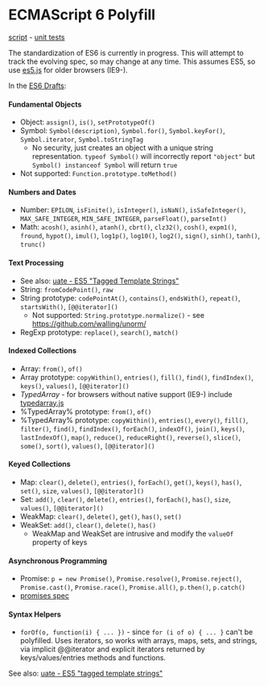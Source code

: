 # ECMAScript 6 Polyfill

[script](es6.js) -
[unit tests](http://inexorabletash.github.io/polyfill/tests/es6.html)

The standardization of ES6 is currently in progress.
This will attempt to track the evolving spec, so may change at any time.
This assumes ES5, so use [es5.js](es5.js) for older browsers (IE9-).

In the [ES6 Drafts](http://wiki.ecmascript.org/doku.php?id=harmony:specification_drafts):

#### Fundamental Objects
* Object: `assign()`, `is()`, `setPrototypeOf()`
* Symbol: `Symbol(description)`, `Symbol.for()`, `Symbol.keyFor()`, `Symbol.iterator`, `Symbol.toStringTag`
  * No security, just creates an object with a unique string representation. `typeof Symbol()` will incorrectly report `"object"` but `Symbol() instanceof Symbol` will return `true`
* Not supported: `Function.prototype.toMethod()`

#### Numbers and Dates
* Number: `EPILON`, `isFinite()`, `isInteger()`, `isNaN()`, `isSafeInteger()`, `MAX_SAFE_INTEGER`, `MIN_SAFE_INTEGER`, `parseFloat()`, `parseInt()`
* Math: `acosh()`, `asinh()`, `atanh()`, `cbrt()`, `clz32()`, `cosh()`, `expm1()`, `fround`, `hypot()`, `imul()`, `log1p()`, `log10()`, `log2()`, `sign()`, `sinh()`, `tanh()`, `trunc()`

#### Text Processing
* See also: [uate - ES5 "Tagged Template Strings"](https://github.com/inexorabletash/uate)
* String: `fromCodePoint()`, `raw`
* String prototype: `codePointAt()`, `contains()`, `endsWith()`, `repeat()`, `startsWith()`, `[@@iterator]()`
  * Not supported: `String.prototype.normalize()` - see https://github.com/walling/unorm/
* RegExp prototype: `replace()`, `search()`, `match()`

#### Indexed Collections
* Array: `from()`, `of()`
* Array prototype: `copyWithin()`, `entries()`, `fill()`, `find()`, `findIndex()`, `keys()`, `values()`, `[@@iterator]()`
* _TypedArray_ - for browsers without native support (IE9-) include [typedarray.js](#typedarray)
* %TypedArray% prototype: `from()`, `of()`
* %TypedArray% prototype: `copyWithin()`, `entries()`, `every()`, `fill()`, `filter()`, `find()`, `findIndex()`, `forEach()`, `indexOf()`, `join()`, `keys()`, `lastIndexOf()`, `map()`, `reduce()`, `reduceRight()`, `reverse()`, `slice()`, `some()`, `sort()`, `values()`, `[@@iterator]()`

#### Keyed Collections
* Map: `clear()`, `delete()`, `entries()`, `forEach()`, `get()`, `keys()`, `has()`, `set()`, `size`, `values()`, `[@@iterator]()`
* Set: `add()`, `clear()`, `delete()`, `entries()`, `forEach()`, `has()`, `size`, `values()`, `[@@iterator]()`
* WeakMap: `clear()`, `delete()`, `get()`, `has()`, `set()`
* WeakSet: `add()`, `clear()`, `delete()`, `has()`
  * WeakMap and WeakSet are intrusive and modify the `valueOf` property of keys

#### Asynchronous Programming
* Promise: `p = new Promise()`, `Promise.resolve()`, `Promise.reject()`, `Promise.cast()`, `Promise.race()`, `Promise.all()`, `p.then()`, `p.catch()`
* [promises spec](https://github.com/domenic/promises-unwrapping)

#### Syntax Helpers
* `forOf(o, function(i) { ... })` - since `for (i of o) { ... }` can't be polyfilled. Uses iterators, so works with arrays, maps, sets, and strings, via implicit @@iterator and explicit iterators returned by keys/values/entries methods and functions.

See also: [uate - ES5 "tagged template strings"](https://github.com/inexorabletash/uate)
